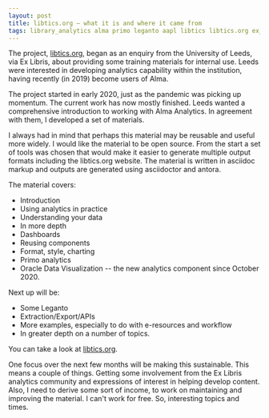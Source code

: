 ```yaml
---
layout: post
title: libtics.org — what it is and where it came from
tags: library_analytics alma primo leganto aapl libtics libtics.org ex_libris
---
```


The project, [libtics.org](https://libtics.org), began as an enquiry from the
University of Leeds, via Ex Libris, about providing some training materials for
internal use. Leeds were interested in developing analytics capability within
the institution, having recently (in 2019) become users of Alma.

<!--more-->

The project started in early 2020, just as the pandemic was picking
up momentum. The current work has now mostly finished. Leeds wanted a
comprehensive introduction to working with Alma Analytics. In agreement with
them, I developed a set of materials.

I always had in mind that perhaps this material may be reusable and useful
more widely. I would like the material to be open source. From the start a
set of tools was chosen that would make it easier to generate multiple output
formats including the libtics.org website. The material is written in asciidoc
markup and outputs are generated using asciidoctor and antora.

The material covers:

* Introduction
* Using analytics in practice
* Understanding your data
* In more depth
* Dashboards
* Reusing components
* Format, style, charting
* Primo analytics
* Oracle Data Visualization -- the new analytics component since October 2020.

Next up will be:

* Some Leganto
* Extraction/Export/APIs
* More examples, especially to do with e-resources and workflow
* In greater depth on a number of topics.

You can take a look at [libtics.org](https://libtics.org).

One focus over the next few months will be making this sustainable. This means
a couple of things. Getting some involvement from the Ex Libris analytics
community and expressions of interest in helping develop content. Also, I
need to derive some sort of income, to work on maintaining and improving the
material. I can't work for free. So, interesting topics and times.
